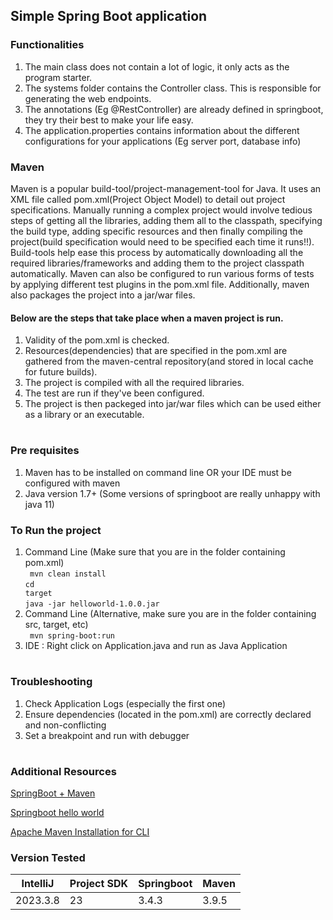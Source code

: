 ## Simple Spring Boot application

### Functionalities
1. The main class does not contain a lot of logic, it only acts as the program starter.
2. The systems folder contains the Controller class. This is responsible for generating the web endpoints.
3. The annotations (Eg @RestController) are already defined in springboot, they try their best to make your life easy.
4. The application.properties contains information about the different configurations for your applications (Eg server port, database info)

### Maven

Maven is a popular build-tool/project-management-tool for Java. It uses an XML file called pom.xml(Project Object Model) to detail out project specifications.
Manually running a complex project would involve tedious steps of getting all the libraries, adding them all to the classpath, specifying the build type, adding specific
resources and then finally compiling the project(build specification would need to be specified each time it runs!!). Build-tools help ease this process by automatically
downloading all the required libraries/frameworks and adding them to the project classpath automatically. Maven can also be configured to run various forms of tests by 
applying different test plugins in the pom.xml file. Additionally, maven also packages the project into a jar/war files.

#### Below are the steps that take place when a maven project is run.

1. Validity of the pom.xml is checked.
2. Resources(dependencies) that are specified in the pom.xml are gathered from the maven-central repository(and stored in local cache for future builds).
3. The project is compiled with all the required libraries.
4. The test are run if they've been configured.
5. The project is then packeged into jar/war files which can be used either as a library or an executable.

#

### Pre requisites

1. Maven has to be installed on command line OR your IDE must be configured with maven
2. Java version 1.7+ (Some versions of springboot are really unhappy with java 11)

### To Run the project 
1. Command Line (Make sure that you are in the folder containing pom.xml)</br>
<code> mvn clean install</code></br>
<code>cd target</code></br>
<code>java -jar helloworld-1.0.0.jar</code>
2. Command Line (Alternative, make sure you are in the folder containing src, target, etc) </br>
<code> mvn spring-boot:run </code> </br> 
3. IDE : Right click on Application.java and run as Java Application

#

### Troubleshooting

1. Check Application Logs (especially the first one)
2. Ensure dependencies (located in the pom.xml) are correctly declared and non-conflicting
3. Set a breakpoint and run with debugger

#

### Additional Resources

[SpringBoot + Maven](https://www.bogotobogo.com/Java/tutorials/Spring-Boot/Spring-Boot-HelloWorld-with-Maven.php)

[Springboot hello world](https://spring.io/guides/gs/spring-boot/)

[Apache Maven Installation for CLI](https://maven.apache.org)

### Version Tested

|IntelliJ  | Project SDK | Springboot | Maven |
|----------|-------------|------------|-------|
|2023.3.8  |     23      | 3.4.3      | 3.9.5 |